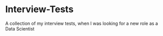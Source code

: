 # Interview-Tests
A collection of my interview tests, when I was looking for a new role as a Data Scientist
